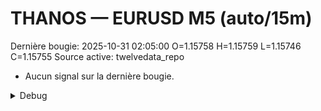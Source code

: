 # THANOS — EURUSD M5 (auto/15m)
Dernière bougie: 2025-10-31 02:05:00  O=1.15758  H=1.15759  L=1.15746  C=1.15755
Source active: twelvedata_repo

- Aucun signal sur la dernière bougie.

<details><summary>Debug</summary>

- TD_API_KEY manquant.

</details>